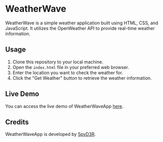 # WeatherWave

WeatherWave is a simple weather application built using HTML, CSS, and JavaScript. It utilizes the OpenWeather API to provide real-time weather information.

## Usage

1. Clone this repository to your local machine.
2. Open the `index.html` file in your preferred web browser.
3. Enter the location you want to check the weather for.
4. Click the "Get Weather" button to retrieve the weather information.

## Live Demo

You can access the live demo of WeatherWaveApp [here](https://3rr0r-505.github.io/WeatherWave/).

## Credits

WeatherWaveApp is developed by [5pyD3R](https://github.com/3rr0r-505).

